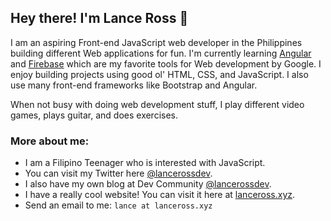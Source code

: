 ## Hey there! I'm Lance Ross 👋
I am an aspiring Front-end JavaScript web developer in the Philippines building different Web applications for fun. I'm currently learning [Angular](https://angular.io) and [Firebase](https://firebase.google.com) which are my favorite tools for Web development by Google. I enjoy building projects using good ol' HTML, CSS, and JavaScript. I also use many front-end frameworks like Bootstrap and Angular.

When not busy with doing web development stuff, I play different video games, plays guitar, and does exercises.

### More about me:
- I am a Filipino Teenager who is interested with JavaScript.
- You can visit my Twitter here [@lancerossdev](https://twitter.com/lancerossdev).
- I also have my own blog at Dev Community [@lancerossdev](https://dev.to/lanceross).
- I have a really cool website! You can visit it here at [lanceross.xyz](https://lanceross.xyz).
- Send an email to me: `lance at lanceross.xyz`
